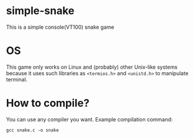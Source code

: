 # simple-snake
This is a simple console(VT100) snake game

# OS
This game only works on Linux and (probably) other Unix-like systems
because it uses such libraries as `<termios.h>` and `<unistd.h>` to
manipulate terminal.

# How to compile?
You can use any compiler you want. Example compilation command:
```
gcc snake.c -o snake
```
